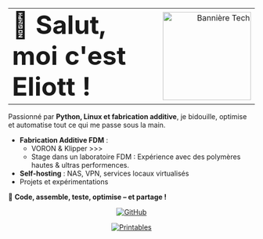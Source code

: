 <table "width:100%; border-collapse:collapse; border:none;">
  <tr>
    <!-- Titre à gauche -->
    <td align="left" valign="middle">
      <span style="font-size:52px;"> 👋 <b>Salut, moi c'est Eliott !</b>
    </td>
    
  <td align="right" valign="middle">
      <img src="https://external-content.duckduckgo.com/iu/?u=https%3A%2F%2Fwallpaperaccess.com%2Ffull%2F2641268.gif&f=1&nofb=1&ipt=ac68333f7d1817be55e516bbe26b4dbb2e48a7b5aba6b067be2f4e13081a5bbc" 
           alt="Bannière Tech" 
           width="180">
    </td>
  </tr>
</table>


Passionné par **Python, Linux et fabrication additive**, je bidouille, optimise et automatise tout ce qui me passe sous la main.  

- **Fabrication Additive FDM** :
    - VORON & Klipper >>>
    - Stage dans un laboratoire FDM : Expérience avec des polymères hautes & ultras performences.
- **Self-hosting** : NAS, VPN, services locaux virtualisés
- Projets et expérimentations

🎯 **Code, assemble, teste, optimise – et partage !**  

<p align="center">
  <a href="https://github.com/EliottJVN" target="_blank">
    <img src="https://img.shields.io/badge/GitHub-000?style=for-the-badge&logo=github" alt="GitHub">
  </a>
</p>
<p align="center">
  <a href="https://www.printables.com/@EliottJVN_2148893" target="_blank">
    <img src="https://external-content.duckduckgo.com/iu/?u=https%3A%2F%2Flogosandtypes.com%2Fwp-content%2Fuploads%2F2024%2F05%2FPrintables.png&f=1&nofb=1&ipt=4b0bd8fb82811ba54cfa0aab5de31c7c10131cfbfd21b13456ede87cf58fa725" alt="Printables">
  </a>
</p>

